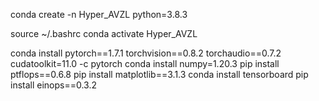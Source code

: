 conda create -n Hyper_AVZL python=3.8.3

source ~/.bashrc
conda activate Hyper_AVZL

conda install pytorch==1.7.1 torchvision==0.8.2 torchaudio==0.7.2 cudatoolkit=11.0 -c pytorch
conda install numpy=1.20.3
pip install ptflops==0.6.8
pip install matplotlib==3.1.3
conda install tensorboard
pip install einops==0.3.2


